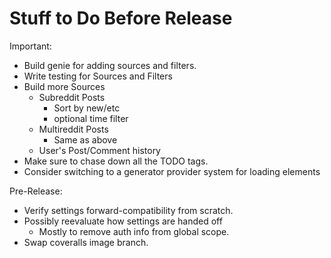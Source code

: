 # Stuff to Do Before Release

Important:

*  Build genie for adding sources and filters.
*  Write testing for Sources and Filters
*  Build more Sources
   * Subreddit Posts
     * Sort by new/etc
     * optional time filter
   * Multireddit Posts
     * Same as above
   * User's Post/Comment history
*  Make sure to chase down all the TODO tags.
*  Consider switching to a generator provider system for loading elements

Pre-Release:

* Verify settings forward-compatibility from scratch.
* Possibly reevaluate how settings are handed off
  * Mostly to remove auth info from global scope. 
* Swap coveralls image branch.
